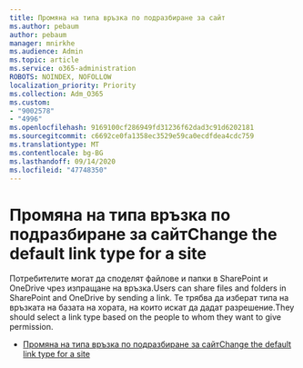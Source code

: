 ```yaml
---
title: Промяна на типа връзка по подразбиране за сайт
ms.author: pebaum
author: pebaum
manager: mnirkhe
ms.audience: Admin
ms.topic: article
ms.service: o365-administration
ROBOTS: NOINDEX, NOFOLLOW
localization_priority: Priority
ms.collection: Adm_O365
ms.custom:
- "9002578"
- "4996"
ms.openlocfilehash: 9169100cf286949fd31236f62dad3c91d6202181
ms.sourcegitcommit: c6692ce0fa1358ec3529e59ca0ecdfdea4cdc759
ms.translationtype: MT
ms.contentlocale: bg-BG
ms.lasthandoff: 09/14/2020
ms.locfileid: "47748350"
---
```

# <a name="change-the-default-link-type-for-a-site"></a><span data-ttu-id="7dff0-102">Промяна на типа връзка по подразбиране за сайт</span><span class="sxs-lookup"><span data-stu-id="7dff0-102">Change the default link type for a site</span></span>

<span data-ttu-id="7dff0-103">Потребителите могат да споделят файлове и папки в SharePoint и OneDrive чрез изпращане на връзка.</span><span class="sxs-lookup"><span data-stu-id="7dff0-103">Users can share files and folders in SharePoint and OneDrive by sending a link.</span></span> <span data-ttu-id="7dff0-104">Те трябва да изберат типа на връзката на базата на хората, на които искат да дадат разрешение.</span><span class="sxs-lookup"><span data-stu-id="7dff0-104">They should select a link type based on the people to whom they want to give permission.</span></span>

- [<span data-ttu-id="7dff0-105">Промяна на типа връзка по подразбиране за сайт</span><span class="sxs-lookup"><span data-stu-id="7dff0-105">Change the default link type for a site</span></span>](https://docs.microsoft.com/sharepoint/change-default-sharing-link)
